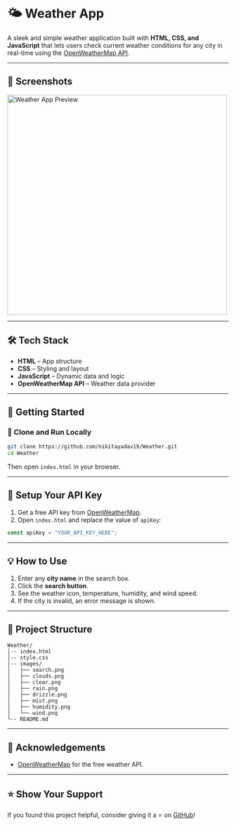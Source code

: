 # 🌤️ Weather App

A sleek and simple weather application built with **HTML, CSS, and JavaScript** that lets users check current weather conditions for any city in real-time using the [OpenWeatherMap API](https://openweathermap.org/api).

---

## 📸 Screenshots

<img src="Weather/images/Screenshot%202025-05-31%20190920.png" alt="Weather App Preview" width="500"/>



---

## 🛠️ Tech Stack

- **HTML** – App structure  
- **CSS** – Styling and layout  
- **JavaScript** – Dynamic data and logic  
- **OpenWeatherMap API** – Weather data provider  

---

## 🚀 Getting Started

### 🔧 Clone and Run Locally

```bash
git clone https://github.com/nikitayadav19/Weather.git
cd Weather
```

Then open `index.html` in your browser.

---

## 🔑 Setup Your API Key

1. Get a free API key from [OpenWeatherMap](https://openweathermap.org/api).
2. Open `index.html` and replace the value of `apiKey`:

```js
const apiKey = "YOUR_API_KEY_HERE";
```

---

## 💡 How to Use

1. Enter any **city name** in the search box.
2. Click the **search button**.
3. See the weather icon, temperature, humidity, and wind speed.
4. If the city is invalid, an error message is shown.

---

## 📁 Project Structure

```
Weather/
│-- index.html
│-- style.css
│-- images/
│   ├── search.png
│   ├── clouds.png
│   ├── clear.png
│   ├── rain.png
│   ├── drizzle.png
│   ├── mist.png
│   ├── humidity.png
│   └── wind.png
└-- README.md
```

---

## 🙌 Acknowledgements

- [OpenWeatherMap](https://openweathermap.org) for the free weather API.

---

## ⭐ Show Your Support

If you found this project helpful, consider giving it a ⭐ on [GitHub](https://github.com/nikitayadav19/Weather)!
